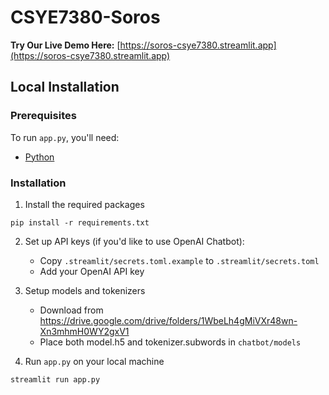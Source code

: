 # CSYE7380-Soros

**Try Our Live Demo Here:** [https://soros-csye7380.streamlit.app](https://soros-csye7380.streamlit.app)

Local Installation
------------------

### Prerequisites

To run `app.py`, you'll need:
* [Python](https://www.python.org/downloads/)
    
### Installation
1. Install the required packages

```
pip install -r requirements.txt
```

2. Set up API keys (if you'd like to use OpenAI Chatbot):
   - Copy `.streamlit/secrets.toml.example` to `.streamlit/secrets.toml`
   - Add your OpenAI API key

3. Setup models and tokenizers
   - Download from https://drive.google.com/drive/folders/1WbeLh4gMiVXr48wn-Xn3mhmH0WY2gxV1
   - Place both model.h5 and tokenizer.subwords in `chatbot/models`

4. Run `app.py` on your local machine

```
streamlit run app.py
```
